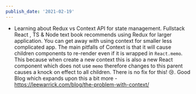 ```yaml
---
publish_date: '2021-02-19'
---
```


- Learning about Redux vs Context API for state management. Fullstack React , TS & Node text book recommends using Redux for larger application. You can get away with using context for smaller less complicated app. The main pitfalls of Context is that it will cause children components to re-render even if it is wrapped in `React.memo`. This because when create a new context this is also a new React component which does not use `memo` therefore changes to this parent causes a knock on effect to all children. There is no fix for this! 😢. Good Blog which expands upon this a bit more - https://leewarrick.com/blog/the-problem-with-context/
